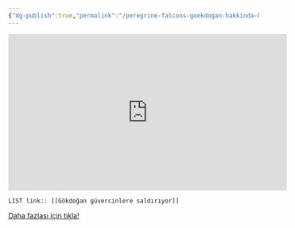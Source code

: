 ```yaml
---
{"dg-publish":true,"permalink":"/peregrine-falcons-goekdogan-hakkinda-hersey/goekdogan-atak-anlari-video/goekdogan-guevercinlere-saldiriyor/"}
---
```


<iframe width="560" height="315" src="https://www.youtube.com/embed/OFvSOXEBtaw?si=Y9sbQhVqLbt82Lh9" title="YouTube video player" frameborder="0" allow="accelerometer; autoplay; clipboard-write; encrypted-media; gyroscope; picture-in-picture; web-share" referrerpolicy="strict-origin-when-cross-origin" allowfullscreen></iframe>

`LIST link:: [[Gökdoğan güvercinlere saldırıyor]] `

[Daha fazlası için tıkla!](https://www.youtube.com/@falconperegrineandpigeon354)

